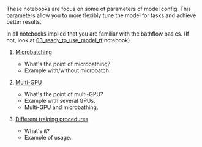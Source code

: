 These notebooks are focus on some of parameters of model config. This parameters allow you to more flexibly tune the model for tasks and achieve better results.

In all notebooks implied that you are familiar with the bathflow basics.
(If not, look at [03_ready_to_use_model_tf](../03_ready_to_use_model_tf.ipynb) notebook)

1. [Microbatching](./01_microbatch.ipynb)
    * What's the point of microbathing?
    * Example with/without microbatch.

2. [Multi-GPU](./02_device.ipynb)
    * What's the point of multi-GPU?
    * Example with several GPUs.
    * Multi-GPU and microbathing.

3. [Different training procedures](./03_train_steps.ipynb)
    * What's it?
    * Example of usage.
